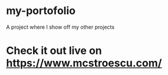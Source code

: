 # my-portofolio
A project where I show off my other projects

# Check it out live on <https://www.mcstroescu.com/>


